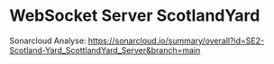 # WebSocket Server ScotlandYard
Sonarcloud Analyse: https://sonarcloud.io/summary/overall?id=SE2-Scotland-Yard_ScottlandYard_Server&branch=main
